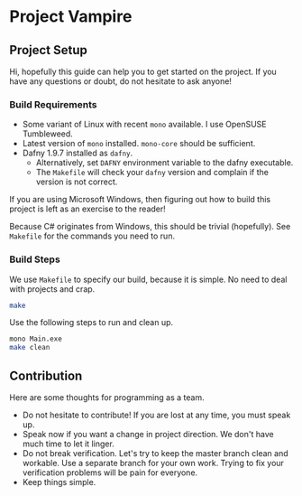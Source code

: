 Project Vampire
===============


## Project Setup

Hi, hopefully this guide can help you to get started on the project.
If you have any questions or doubt, do not hesitate to ask anyone!


### Build Requirements

- Some variant of Linux with recent `mono` available.
  I use OpenSUSE Tumbleweed.
- Latest version of `mono` installed. `mono-core` should be
  sufficient.
- Dafny 1.9.7 installed as `dafny`.
  - Alternatively, set `DAFNY` environment variable to the
    dafny executable.
  - The `Makefile` will check your `dafny` version and
    complain if the version is not correct.


If you are using Microsoft Windows, then figuring out
how to build this project is left as an exercise to the reader!

Because C# originates from Windows, this should be trivial (hopefully).
See `Makefile` for the commands you need to run.


### Build Steps

We use `Makefile` to specify our build, because it is simple.
No need to deal with projects and crap.

```bash
make
```

Use the following steps to run and clean up.

```bash
mono Main.exe
make clean
```


## Contribution

Here are some thoughts for programming as a team.

- Do not hesitate to contribute! If you are lost at any time,
  you must speak up.
- Speak now if you want a change in project direction.
  We don't have much time to let it linger.
- Do not break verification. Let's try to keep the master branch
  clean and workable. Use a separate branch for your own work.
  Trying to fix your verification problems will be pain for everyone.
- Keep things simple.
